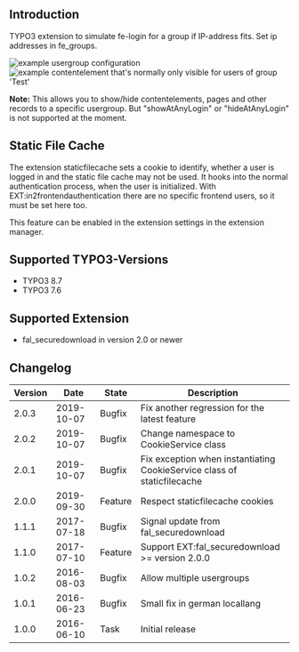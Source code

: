 ## Introduction

TYPO3 extension to simulate fe-login for a group if IP-address fits.
Set ip addresses in fe_groups.

<img src="https://box.everhelper.me/attachment/504010/a2afed54-7cb5-4e1a-bd0c-f21398236304/262407-2k6yGwBCEmgeKSJU/screen.png" alt="example usergroup configuration" />

<img src="https://box.everhelper.me/attachment/504018/a2afed54-7cb5-4e1a-bd0c-f21398236304/262407-6xMmMIsdvaIv8tUz/screen.png" alt="example contentelement that's normally only visible for users of group 'Test'" />

**Note:** This allows you to show/hide contentelements, pages and other records to a specific usergroup.
But "showAtAnyLogin" or "hideAtAnyLogin" is not supported at the moment.

## Static File Cache

The extension staticfilecache sets a cookie to identify, whether a user is logged in and the static file cache may not
be used. It hooks into the normal authentication process, when the user is initialized. With 
EXT:in2frontendauthentication there are no specific frontend users, so it must be set here too.

This feature can be enabled in the extension settings in the extension manager. 

## Supported TYPO3-Versions

* TYPO3 8.7
* TYPO3 7.6

## Supported Extension

* fal_securedownload in version 2.0 or newer

## Changelog

| Version    | Date       | State      | Description                                                                  |
| ---------- | ---------- | ---------- | ---------------------------------------------------------------------------- |
| 2.0.3      | 2019-10-07 | Bugfix     | Fix another regression for the latest feature                                |
| 2.0.2      | 2019-10-07 | Bugfix     | Change namespace to CookieService class                                      |
| 2.0.1      | 2019-10-07 | Bugfix     | Fix exception when instantiating CookieService class of staticfilecache      |
| 2.0.0      | 2019-09-30 | Feature    | Respect staticfilecache cookies                                              |
| 1.1.1      | 2017-07-18 | Bugfix     | Signal update from fal_securedownload                                        |
| 1.1.0      | 2017-07-10 | Feature    | Support EXT:fal_securedownload >= version 2.0.0                              |
| 1.0.2      | 2016-08-03 | Bugfix     | Allow multiple usergroups                                                    |
| 1.0.1      | 2016-06-23 | Bugfix     | Small fix in german locallang                                                |
| 1.0.0      | 2016-06-10 | Task       | Initial release                                                              |
